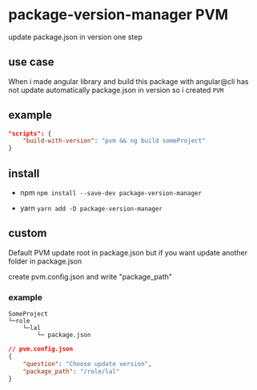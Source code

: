 # package-version-manager PVM

update package.json in version one step

## use case

When i made angular library and build this package with angular@cli has not update automatically package.json in version so i created `PVM`

## example

```json
"scripts": {
    "build-with-version": "pvm && ng build someProject"
}
```

## install

- npm
`npm install --save-dev package-version-manager`

- yarn
`yarn add -D package-version-manager`

## custom

Default PVM update root in package.json but if you want update another folder in package.json

create pvm.config.json and write "package_path"


### example

```
SomeProject
└─role
    └─lal
        └─ package.json
```

```json
// pvm.config.json
{
    "question": "Choose update version",
    "package_path": "/role/lal"
}
```